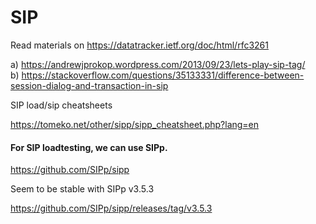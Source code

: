 # SIP

Read materials on https://datatracker.ietf.org/doc/html/rfc3261 <br />

a) https://andrewjprokop.wordpress.com/2013/09/23/lets-play-sip-tag/ <br />
b) https://stackoverflow.com/questions/35133331/difference-between-session-dialog-and-transaction-in-sip <br />

SIP load/sip cheatsheets

https://tomeko.net/other/sipp/sipp_cheatsheet.php?lang=en

#### For SIP loadtesting, we can use SIPp.

https://github.com/SIPp/sipp <br />

Seem to be stable with SIPp v3.5.3 <br />

https://github.com/SIPp/sipp/releases/tag/v3.5.3 
